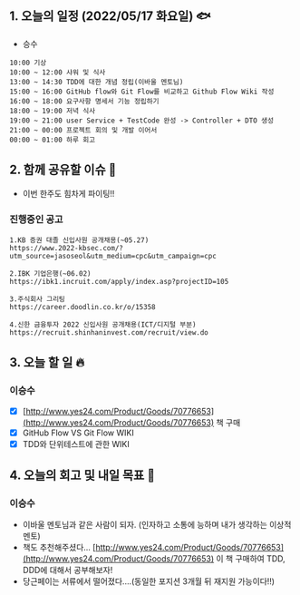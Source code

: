 ## 1. 오늘의 일정 (2022/05/17 화요일) 🐟

- 승수

```
10:00 기상
10:00 ~ 12:00 샤워 및 식사
13:00 ~ 14:30 TDD에 대한 개념 정립(이바울 멘토님)
15:00 ~ 16:00 GitHub flow와 Git Flow를 비교하고 Github Flow Wiki 작성
16:00 ~ 18:00 요구사항 명세서 기능 정립하기
18:00 ~ 19:00 저녁 식사
19:00 ~ 21:00 user Service + TestCode 완성 -> Controller + DTO 생성
21:00 ~ 00:00 프로젝트 회의 및 개발 이어서
00:00 ~ 01:00 하루 회고
```

## 2. 함께 공유할 이슈 💌

- 이번 한주도 힘차게 파이팅!!

### 진행중인 공고

```
1.KB 증권 대졸 신입사원 공개채용(~05.27)
https://www.2022-kbsec.com/?utm_source=jasoseol&utm_medium=cpc&utm_campaign=cpc

2.IBK 기업은행(~06.02)
https://ibk1.incruit.com/apply/index.asp?projectID=105

3.주식회사 그리팅
https://career.doodlin.co.kr/o/15358

4.신한 금융투자 2022 신입사원 공개채용(ICT/디지털 부분)
https://recruit.shinhaninvest.com/recruit/view.do
```

## 3. 오늘 할 일 🔥

### 이승수

- [x] [http://www.yes24.com/Product/Goods/70776653](http://www.yes24.com/Product/Goods/70776653) 책 구매
- [x] GitHub Flow VS Git Flow WIKI
- [x] TDD와 단위테스트에 관한 WIKI

## 4. 오늘의 회고 및 내일 목표 🎈

### 이승수

- 이바울 멘토님과 같은 사람이 되자. (인자하고 소통에 능하며 내가 생각하는 이상적 멘토)
- 책도 추천해주셨다... [http://www.yes24.com/Product/Goods/70776653](http://www.yes24.com/Product/Goods/70776653)
  이 책 구매하여 TDD, DDD에 대해서 공부해보자!
- 당근페이는 서류에서 떨어졌다....(동일한 포지션 3개월 뒤 재지원 가능이다!!)
